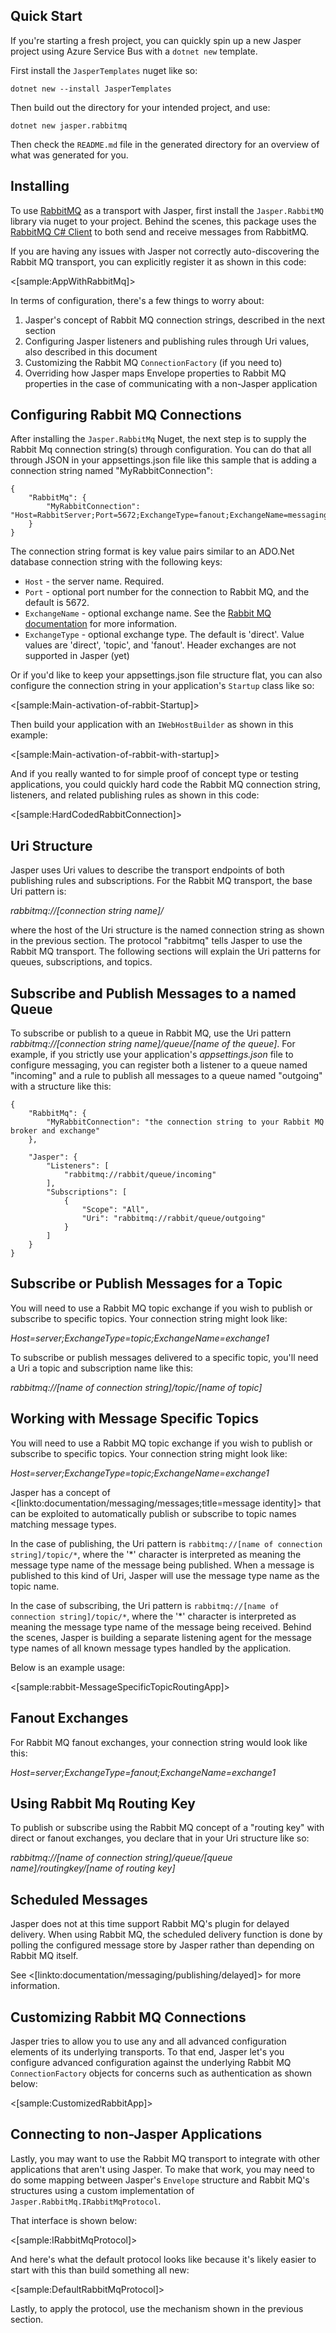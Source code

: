 <!--title:RabbitMQ Transport-->

## Quick Start

If you're starting a fresh project, you can quickly spin up a new Jasper project using Azure Service Bus with a `dotnet new` template. 

First install the `JasperTemplates` nuget like so:

```
dotnet new --install JasperTemplates
```

Then build out the directory for your intended project, and use:

```
dotnet new jasper.rabbitmq
```

Then check the `README.md` file in the generated directory for an overview of what was generated for you.

## Installing

To use [RabbitMQ](http://www.rabbitmq.com/) as a transport with Jasper, first install the `Jasper.RabbitMQ` library via nuget to your project. Behind the scenes, this package uses the [RabbitMQ C# Client](https://www.rabbitmq.com/dotnet.html) to both send and receive messages from RabbitMQ.

If you are having any issues with Jasper not correctly auto-discovering the Rabbit MQ transport, you can explicitly register it as shown in this code:

<[sample:AppWithRabbitMq]>

In terms of configuration, there's a few things to worry about:

1. Jasper's concept of Rabbit MQ connection strings, described in the next section
2. Configuring Jasper listeners and publishing rules through Uri values, also described in this document
3. Customizing the Rabbit MQ `ConnectionFactory` (if you need to)
4. Overriding how Jasper maps Envelope properties to Rabbit MQ properties in the case of communicating with a non-Jasper application

## Configuring Rabbit MQ Connections

After installing the `Jasper.RabbitMq` Nuget, the next step is to supply the Rabbit Mq connection string(s) through configuration. You can do that all through
JSON in your appsettings.json file like this sample that is adding a connection string named "MyRabbitConnection":

```
{
    "RabbitMq": {
        "MyRabbitConnection": "Host=RabbitServer;Port=5672;ExchangeType=fanout;ExchangeName=messaging"
    }
}
```

The connection string format is key value pairs similar to an ADO.Net database connection string with the following keys:

* `Host` - the server name. Required.
* `Port` - optional port number for the connection to Rabbit MQ, and the default is 5672.
* `ExchangeName` - optional exchange name. See the [Rabbit MQ documentation](https://www.rabbitmq.com/tutorials/amqp-concepts.html) for more information.
* `ExchangeType` - optional exchange type. The default is 'direct'. Value values are 'direct', 'topic', and 'fanout'. Header exchanges are not supported in Jasper (yet)

Or if you'd like to keep your appsettings.json file structure flat, you can also configure the connection string in your application's `Startup` class like so:

<[sample:Main-activation-of-rabbit-Startup]>

Then build your application with an `IWebHostBuilder` as shown in this example:

<[sample:Main-activation-of-rabbit-with-startup]>

And if you really wanted to for simple proof of concept type or testing applications, you could quickly hard code the Rabbit MQ connection string, listeners,
and related publishing rules as shown in this code:

<[sample:HardCodedRabbitConnection]>



## Uri Structure

Jasper uses Uri values to describe the transport endpoints of both publishing rules and subscriptions. For the Rabbit MQ transport, the base Uri pattern is:

*rabbitmq://[connection string name]/*

where the host of the Uri structure is the named connection string as shown in the previous section. The protocol "rabbitmq" tells Jasper to use the Rabbit MQ transport. The following sections will explain the Uri patterns for queues, subscriptions, and topics.

## Subscribe and Publish Messages to a named Queue

To subscribe or publish to a queue in Rabbit MQ, use the Uri pattern *rabbitmq://[connection string name]/queue/[name of the queue]*. For example, if you strictly use your application's *appsettings.json* file to configure messaging, you can register both a listener to a queue named "incoming" and a rule to publish all messages to a queue named
"outgoing" with a structure like this:

```
{
    "RabbitMq": {
        "MyRabbitConnection": "the connection string to your Rabbit MQ broker and exchange"
    },

    "Jasper": {
        "Listeners": [
            "rabbitmq://rabbit/queue/incoming"
        ],
        "Subscriptions": [
            {
                "Scope": "All",
                "Uri": "rabbitmq://rabbit/queue/outgoing"
            }
        ]
    }
}
```

## Subscribe or Publish Messages for a Topic

You will need to use a Rabbit MQ topic exchange if you wish to publish or subscribe to specific topics. Your connection string might look like:

*Host=server;ExchangeType=topic;ExchangeName=exchange1*

To subscribe or publish messages delivered to a specific topic, you'll need a Uri a topic and subscription name like this:

*rabbitmq://[name of connection string]/topic/[name of topic]*


## Working with Message Specific Topics

You will need to use a Rabbit MQ topic exchange if you wish to publish or subscribe to specific topics. Your connection string might look like:

*Host=server;ExchangeType=topic;ExchangeName=exchange1*

Jasper has a concept of <[linkto:documentation/messaging/messages;title=message identity]> that can be exploited to automatically publish or subscribe to
topic names matching message types. 

In the case of publishing, the Uri pattern is `rabbitmq://[name of connection string]/topic/*`, where the '*' character is interpreted as meaning the message type name of the message being published. When a message is published to this kind of Uri, Jasper will use the message type name as the topic name.

In the case of subscribing, the Uri pattern is `rabbitmq://[name of connection string]/topic/*`, where the '*' character is interpreted as meaning the message type name of the message being received. Behind the scenes, Jasper is building a separate listening agent for the message type names of all known message types handled by the application.

Below is an example usage:

<[sample:rabbit-MessageSpecificTopicRoutingApp]>


## Fanout Exchanges

For Rabbit MQ fanout exchanges, your connection string would look like this:

*Host=server;ExchangeType=fanout;ExchangeName=exchange1*


## Using Rabbit Mq Routing Key

To publish or subscribe using the Rabbit MQ concept of a "routing key" with direct or fanout exchanges, you declare that in your Uri structure like so:

*rabbitmq://[name of connection string]/queue/[queue name]/routingkey/[name of routing key]*


## Scheduled Messages

Jasper does not at this time support Rabbit MQ's plugin for delayed delivery. When using Rabbit MQ, the scheduled delivery function is done by polling the
configured message store by Jasper rather than depending on Rabbit MQ itself.

See <[linkto:documentation/messaging/publishing/delayed]> for more information.

## Customizing Rabbit MQ Connections

Jasper tries to allow you to use any and all advanced configuration elements of its underlying transports. To that end, Jasper let's you configure
advanced configuration against the underlying Rabbit MQ `ConnectionFactory` objects for concerns such as authentication as shown below:

<[sample:CustomizedRabbitApp]>


## Connecting to non-Jasper Applications

Lastly, you may want to use the Rabbit MQ transport to integrate with other applications that aren't using Jasper. To make that work, you may need to do some
mapping between Jasper's `Envelope` structure and Rabbit MQ's structures using a custom implementation of `Jasper.RabbitMq.IRabbitMqProtocol`.

That interface is shown below:

<[sample:IRabbitMqProtocol]>

And here's what the default protocol looks like because it's likely easier to start with this than build something all new:

<[sample:DefaultRabbitMqProtocol]>

Lastly, to apply the protocol, use the mechanism shown in the previous section.








